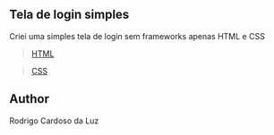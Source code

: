 ## Tela de login simples

Criei uma simples tela de login sem frameworks apenas HTML e CSS

> [HTML](https://developer.mozilla.org/pt-BR/docs/Web/HTML)

> [CSS](https://developer.mozilla.org/pt-BR/docs/Learn/CSS/First_steps/What_is_CSS)

## Author

Rodrigo Cardoso da Luz